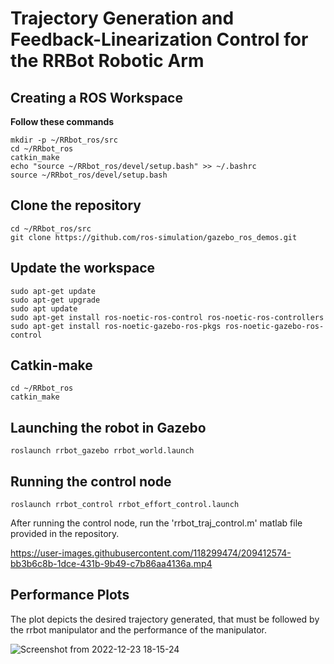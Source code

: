 # Trajectory Generation and Feedback-Linearization Control for the RRBot Robotic Arm

## Creating a ROS Workspace

**Follow these commands**
```
mkdir -p ~/RRbot_ros/src
cd ~/RRbot_ros
catkin_make
echo "source ~/RRbot_ros/devel/setup.bash" >> ~/.bashrc
source ~/RRbot_ros/devel/setup.bash
```
## Clone the repository
```
cd ~/RRbot_ros/src
git clone https://github.com/ros-simulation/gazebo_ros_demos.git
```
## Update the workspace
```
sudo apt-get update
sudo apt-get upgrade
sudo apt update
sudo apt-get install ros-noetic-ros-control ros-noetic-ros-controllers
sudo apt-get install ros-noetic-gazebo-ros-pkgs ros-noetic-gazebo-ros-control
```
## Catkin-make
```
cd ~/RRbot_ros
catkin_make
```
## Launching the robot in Gazebo
```
roslaunch rrbot_gazebo rrbot_world.launch
```
## Running the control node
```
roslaunch rrbot_control rrbot_effort_control.launch
```
After running the control node, run the 'rrbot_traj_control.m' matlab file provided in the repository.

https://user-images.githubusercontent.com/118299474/209412574-bb3b6c8b-1dce-431b-9b49-c7b86aa4136a.mp4

## Performance Plots
The plot depicts the desired trajectory generated, that must be followed by the rrbot manipulator and the performance of the manipulator. 

![Screenshot from 2022-12-23 18-15-24](https://user-images.githubusercontent.com/118299474/209414132-8b97b38c-dbe2-436f-aa4b-aa9ba3209fb7.png)


